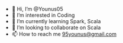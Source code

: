 - 👋 Hi, I’m @Younus05
- 👀 I’m interested in Coding
- 🌱 I’m currently learning Spark, Scala
- 💞️ I’m looking to collaborate on Scala
- 📫 How to reach me  95younus@gmail.com

<!---
Younus05/Younus05 is a ✨ special ✨ repository because its `README.md` (this file) appears on your GitHub profile.
You can click the Preview link to take a look at your changes.
--->
